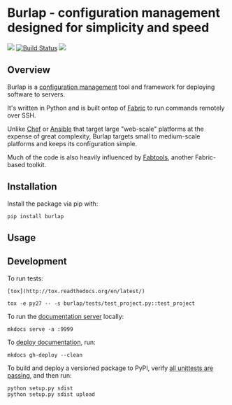 Burlap - configuration management designed for simplicity and speed
===================================================================

[![](https://img.shields.io/pypi/v/burlap.svg)](https://pypi.python.org/pypi/burlap) [![Build Status](https://img.shields.io/travis/chrisspen/burlap.svg?branch=master)](https://travis-ci.org/chrisspen/burlap) [![](https://pyup.io/repos/github/chrisspen/burlap/shield.svg)](https://pyup.io/repos/github/chrisspen/burlap)

Overview
--------

Burlap is a [configuration management](https://en.wikipedia.org/wiki/Comparison_of_open-source_configuration_management_software)
tool and framework for deploying software to servers.

It's written in Python and is built ontop of [Fabric](http://www.fabfile.org/) to run commands remotely over SSH.

Unlike [Chef](https://www.chef.io/) or [Ansible](http://www.ansible.com/) that target large "web-scale" platforms at the expense of great complexity, Burlap targets small to medium-scale platforms and keeps its configuration simple.

Much of the code is also heavily influenced by [Fabtools](https://github.com/fabtools/fabtools), another Fabric-based toolkit.

Installation
------------

Install the package via pip with:

    pip install burlap

Usage
-----



Development
-----------

To run tests:

    [tox](http://tox.readthedocs.org/en/latest/)
    
    tox -e py27 -- -s burlap/tests/test_project.py::test_project

To run the [documentation server](http://www.mkdocs.org/#getting-started) locally:

    mkdocs serve -a :9999

To [deploy documentation](http://www.mkdocs.org/user-guide/deploying-your-docs/), run:

    mkdocs gh-deploy --clean

To build and deploy a versioned package to PyPI, verify [all unittests are passing](https://travis-ci.org/chrisspen/django-chroniker), and then run:

    python setup.py sdist
    python setup.py sdist upload
